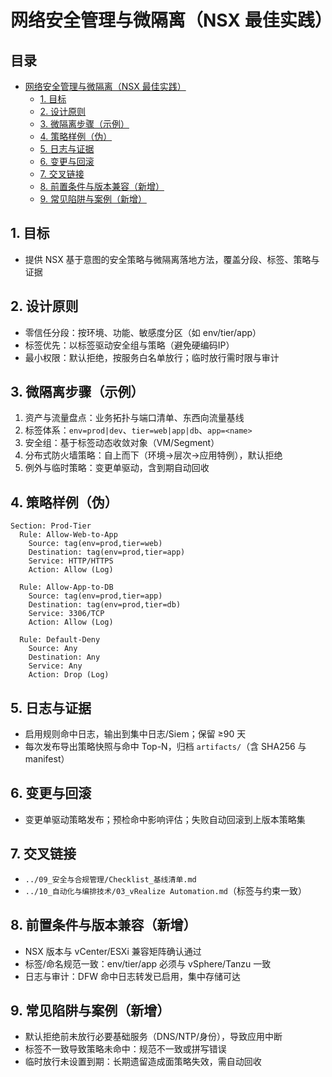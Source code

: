 # 网络安全管理与微隔离（NSX 最佳实践）

## 目录

- [网络安全管理与微隔离（NSX 最佳实践）](#网络安全管理与微隔离nsx-最佳实践)
  - [1. 目标](#1-目标)
  - [2. 设计原则](#2-设计原则)
  - [3. 微隔离步骤（示例）](#3-微隔离步骤示例)
  - [4. 策略样例（伪）](#4-策略样例伪)
  - [5. 日志与证据](#5-日志与证据)
  - [6. 变更与回滚](#6-变更与回滚)
  - [7. 交叉链接](#7-交叉链接)
  - [8. 前置条件与版本兼容（新增）](#8-前置条件与版本兼容新增)
  - [9. 常见陷阱与案例（新增）](#9-常见陷阱与案例新增)

## 1. 目标

- 提供 NSX 基于意图的安全策略与微隔离落地方法，覆盖分段、标签、策略与证据

## 2. 设计原则

- 零信任分段：按环境、功能、敏感度分区（如 env/tier/app）
- 标签优先：以标签驱动安全组与策略（避免硬编码IP）
- 最小权限：默认拒绝，按服务白名单放行；临时放行需时限与审计

## 3. 微隔离步骤（示例）

1) 资产与流量盘点：业务拓扑与端口清单、东西向流量基线
2) 标签体系：`env=prod|dev`、`tier=web|app|db`、`app=<name>`
3) 安全组：基于标签动态收敛对象（VM/Segment）
4) 分布式防火墙策略：自上而下（环境→层次→应用特例），默认拒绝
5) 例外与临时策略：变更单驱动，含到期自动回收

## 4. 策略样例（伪）

```text
Section: Prod-Tier
  Rule: Allow-Web-to-App
    Source: tag(env=prod,tier=web)
    Destination: tag(env=prod,tier=app)
    Service: HTTP/HTTPS
    Action: Allow (Log)

  Rule: Allow-App-to-DB
    Source: tag(env=prod,tier=app)
    Destination: tag(env=prod,tier=db)
    Service: 3306/TCP
    Action: Allow (Log)

  Rule: Default-Deny
    Source: Any
    Destination: Any
    Service: Any
    Action: Drop (Log)
```

## 5. 日志与证据

- 启用规则命中日志，输出到集中日志/Siem；保留 ≥90 天
- 每次发布导出策略快照与命中 Top-N，归档 `artifacts/`（含 SHA256 与 manifest）

## 6. 变更与回滚

- 变更单驱动策略发布；预检命中影响评估；失败自动回滚到上版本策略集

## 7. 交叉链接

- `../09_安全与合规管理/Checklist_基线清单.md`
- `../10_自动化与编排技术/03_vRealize Automation.md`（标签与约束一致）

## 8. 前置条件与版本兼容（新增）

- NSX 版本与 vCenter/ESXi 兼容矩阵确认通过
- 标签/命名规范一致：env/tier/app 必须与 vSphere/Tanzu 一致
- 日志与审计：DFW 命中日志转发已启用，集中存储可达

## 9. 常见陷阱与案例（新增）

- 默认拒绝前未放行必要基础服务（DNS/NTP/身份），导致应用中断
- 标签不一致导致策略未命中：规范不一致或拼写错误
- 临时放行未设置到期：长期遗留造成面策略失效，需自动回收
